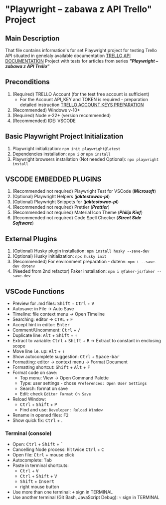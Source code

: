 # "Playwright – zabawa z API Trello" Project

## Main Description

That file contains information's for set Playwright project for testing Trello API situated in genelaly available documentation [TRELLO API DOCUMENTATION](https://developer.atlassian.com/cloud/trello/rest)
Project with tests for articles from series **_"Playwright – zabawa z API Trello"_**

## Preconditions

1. (Required) TRELLO Account (for the test free account is sufficient)
   - For the Account API_KEY and TOKEN is required - preparation detailed instruction [TRELLO ACCOUNT KEYS PREPARATION](https://developer.atlassian.com/cloud/trello/guides/rest-api/api-introduction/)
2. (Recommended) Windows v-10+
3. (Required) Node v-22+ (version recommended)
4. (Recommended) IDE: VSCODE

## Basic Playwright Project Initialization

1. Playwright initialization: `npm init playwright@latest`
2. Dependencies installation: `npm i` or `npm install`
3. Playwright browsers installation (Not needed Optional): `npx playwright install`

## VSCODE EMBEDDED PLUGINS

1. (Recommended not required) Playwright Test for VSCode (**_Microsoft_**)
2. (Optional) Playwright Helpers (**_jaktestowac-pl_**)
3. (Optional) Playwright Snippets for (**_jaktestowac-pl_**)
4. (Recommended not required) Prettier (**_Prettier_**)
5. (Recommended not required) Material Icon Theme (**_Philip Kief_**)
6. (Recommended not required) Code Spell Checker (**_Street Side Software_**)

## External Plugins

1. (Optional) Husky plugin installation: `npm install husky --save-dev`
2. (Optional) Husky initialization: `npx husky init`
3. (Recommended) For environment preparation - dotenv: `npm i --save-dev dotenv`
4. (Needed from 2nd refactor) Faker installation: `npm i @faker-js/faker --save-dev`

## VSCode Functions

- Preview for .md files: <kbd>Shift</kbd> + <kbd>Ctrl</kbd> + <kbd>V</kbd>
- Autosave: in File -> Auto Save
- Timeline: file context menu -> Open Timeline
- Searching: editor -> <kbd>CTRL</kbd> + <kbd>F</kbd>
- Accept hint in editor: <kbd>Enter</kbd>
- Comment/Uncomment: <kbd>Ctrl</kbd> + <kbd>/</kbd>
- Duplicate line: <kbd>Alt</kbd> + <kbd>Shift</kbd> + <kbd>↑</kbd>
- Extract to variable: <kbd>Ctrl</kbd> + <kbd>Shift</kbd> + <kbd>R</kbd> -> Extract to constant in enclosing scope
- Move line i.e. up: <kbd>Alt</kbd> + <kbd>↑</kbd>
- Show autocomplete suggestion: <kbd>Ctrl</kbd> + <kbd>Space-bar</kbd>
- Formatting: editor -> context menu -> Format Document
- Formatting shortcut: <kbd>Shift</kbd> + <kbd>Alt</kbd> + <kbd>F</kbd>
- Format code on save:
  - Top menu: View -> Open Command Palette
  - Type: user settings - chose `Preferences: Open User Settings`
  - Search: format on save
  - Edit: check `Editor Format On Save`
- Reload Window:
  - <kbd>Ctrl</kbd> + <kbd>Shift</kbd> + <kbd>P</kbd>
  - Find and use: `Developer: Reload Window`
- Rename in opened files: <kbd>F2</kbd>
- Show quick fix: <kbd>Ctrl</kbd> + </kbd>.</kbd>

### Terminal (console)

- Open: <kbd>Ctrl</kbd> + <kbd>Shift</kbd> + <kbd>`</kbd>
- Cancelling Node process: hit twice <kbd>Ctrl</kbd> + <kbd>C</kbd>
- Open file: <kbd>Ctrl</kbd> + mouse click
- Autocomplete: <kbd>Tab</kbd>
- Paste in terminal shortcuts:
  - <kbd>Ctrl</kbd> + <kbd>V</kbd>
  - <kbd>Ctrl</kbd> + <kbd>Shift</kbd> + <kbd>V</kbd>
  - <kbd>Shift</kbd> + <kbd>Insert</kbd>
  - right mouse button
- Use more than one terminal: <kbd>+</kbd> sign in TERMINAL
- Use another terminal (Git Bash, JavaScript Debug): <kbd>˅</kbd> sign in TERMINAL

